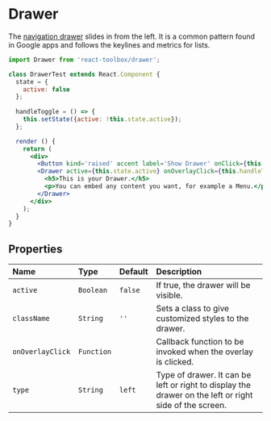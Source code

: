 # Drawer

The [navigation drawer](https://www.google.com/design/spec/patterns/navigation-drawer.html) slides in from the left. It is a common pattern found in Google apps and follows the keylines and metrics for lists.

<!-- example -->
```jsx
import Drawer from 'react-toolbox/drawer';

class DrawerTest extends React.Component {
  state = {
    active: false
  };
  
  handleToggle = () => {
    this.setState({active: !this.state.active});
  };

  render () {
    return (
      <div>
        <Button kind='raised' accent label='Show Drawer' onClick={this.handleToggle} />
        <Drawer active={this.state.active} onOverlayClick={this.handleToggle}>
          <h5>This is your Drawer.</h5>
          <p>You can embed any content you want, for example a Menu.</p>
        </Drawer>
      </div>
    );
  }
}
```

## Properties

| Name              | Type          | Default         | Description|
|:-----|:-----|:-----|:-----|
| `active`        | `Boolean`       |  `false`        | If true, the drawer will be visible.|
| `className`     | `String`        |     `''`        | Sets a class to give customized styles to the drawer.|
| `onOverlayClick` | `Function`     |            | Callback function to be invoked when the overlay is clicked.|
| `type`          | `String`        | `left`          | Type of drawer. It can be left or right to display the drawer on the left or right side of the screen.|
